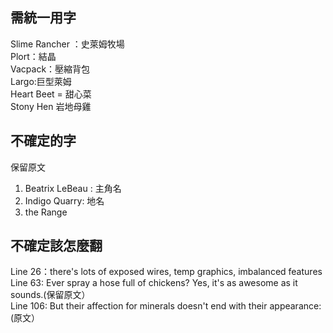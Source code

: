 需統一用字
-------------
Slime Rancher ：史萊姆牧場 <br />
Plort：結晶<br />
Vacpack：壓縮背包<br />
Largo:巨型萊姆<br/>
Heart Beet = 甜心菜<Br/>
Stony Hen 岩地母雞<Br/>

不確定的字
---------------
保留原文<br />
1. Beatrix LeBeau : 主角名<br />
2. Indigo Quarry: 地名<br />
3. the Range<br/>
 

不確定該怎麼翻
--------
Line 26：there's lots of exposed wires, temp graphics, imbalanced features<br />
Line 63: Ever spray a hose full of chickens? Yes, it's as awesome as it sounds.(保留原文）<br/>
Line 106: But their affection for minerals doesn't end with their appearance: (原文）<br/>

